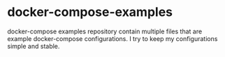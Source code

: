 # docker-compose-examples
docker-compose examples repository contain multiple files that are example docker-compose configurations. I try to keep my configurations simple and stable.
